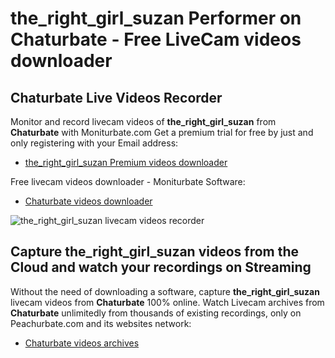 # the_right_girl_suzan Performer on Chaturbate - Free LiveCam videos downloader

## Chaturbate Live Videos Recorder

Monitor and record livecam videos of **the_right_girl_suzan** from **Chaturbate** with Moniturbate.com
Get a premium trial for free by just and only registering with your Email address:
* [the_right_girl_suzan Premium videos downloader](https://moniturbate.com/request-demo-licence-key.html)

Free livecam videos downloader - Moniturbate Software:
* [Chaturbate videos downloader](https://moniturbate.com/moniturbate-download-software.html)

![the_right_girl_suzan livecam videos recorder](https://peachurnet.com/templates/moniturbate-software.png)


## Capture the_right_girl_suzan videos from the Cloud and watch your recordings on Streaming

Without the need of downloading a software, capture **the_right_girl_suzan** livecam videos from **Chaturbate** 100% online.
Watch Livecam archives from **Chaturbate** unlimitedly from thousands of existing recordings, only on Peachurbate.com and its websites network:
* [Chaturbate videos archives](https://peachurnet.com/)